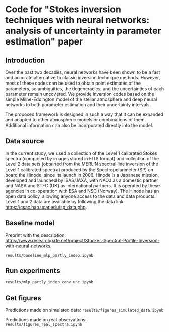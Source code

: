 # Code for "Stokes inversion techniques with neural networks: analysis of uncertainty in parameter estimation" paper

## Introduction

Over the past two decades, neural networks have been shown to be a fast and accurate alternative to classic inversion technique methods. However, most of these codes can be used to obtain point estimates of the parameters, so ambiguities, the degeneracies, and the uncertainties of each parameter remain uncovered.
We provide inversion codes based on the simple Milne-Eddington model of the stellar atmosphere and deep neural networks to both parameter estimation and their uncertainty intervals. 

The proposed framework is designed in such a way that it can be expanded and adapted to other atmospheric models or combinations of them. Additional information can also be incorporated directly into the model. 

## Data source
In the current study, we used a collection of the Level 1 calibrated Stokes spectra (comprised by images stored in FITS format) and collection of the Level 2 data sets (obtained from the MERLIN spectral line inversion of the Level 1 calibrated spectra) produced by the Spectropolarimeter (SP) on board the Hinode, since its launch in 2006. Hinode is a Japanese mission, developed and launched by ISAS/JAXA, with NAOJ as a domestic partner and NASA and STFC (UK) as international partners. It is operated by these agencies in co-operation with ESA and NSC (Norway). The Hinode has an open data policy, allowing anyone access to the data and data
products. Level 1 and 2 data are available by following the data link: https://csac.hao.ucar.edu/sp_data.php.


## Baseline model 

Preprint with the description: https://www.researchgate.net/project/Stockes-Spectral-Profile-Inversion-with-neural-networks.


`results/baseline_mlp_partly_indep.ipynb`

## Run experiments
`results/mlp_partly_indep_conv_unc.ipynb`

## Get figures

Predictions made on simulated data:
`results/figures_simulated_data.ipynb`

Predictions made on real observations:
`results/figures_real_spectra.ipynb`

